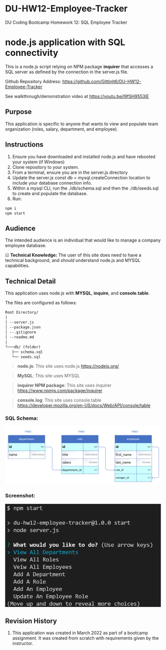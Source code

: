 # DU-HW12-Employee-Tracker

DU Coding Bootcamp Homework 12: SQL Employee Tracker

# node.js application with SQL connectivity
This is a node.js script relying on NPM package **inquirer** that accesses a SQL server as defined by the connection in the server.js file.

Github Repository Address: <https://github.com/GittinIt6/DU-HW12-Employee-Tracker>

See walkthrough/demonstration video at <https://youtu.be/l9fSH9553IE>

## Purpose

This application is specific to anyone that wants to view and populate team organization (roles, salary, department, and employee).

## Instructions
1. Ensure you have downloaded and installed node.js and have rebooted your system (if Windows)
2. Clone repository to your system.
3. From a terminal, ensure you are in the server.js directory
4. Update the server.js const db = mysql.createConnection location to include your database connection info.
5. Within a mysql CLI, run the ./db/schema.sql and then the ./db/seeds.sql to create and populate the database.
6. Run:
~~~
npm i
npm start
~~~

## Audience

The intended audience is an individual that would like to manage a company employee database.

&#x2611; **Technical Knowledge:**
The user of this site does need to have a technical background, and *should* understand node.js and MYSQL capabilities.

## Technical Detail

This application uses node.js with **MYSQL**, **inquire**, and **console.table**.

The files are configured as follows:
```
Root Directory/
|
│ --server.js
│ --package.json
│ --.gitignore
│ --readme.md
|
└───db/ (folder)
   ├── schema.sql
   └── seeds.sql
```
>**node.js**: This site uses node.js <https://nodejs.org/>

>**MySQL**: This site uses MYSQL

>**inquirer NPM package**: This site uses inquirer <https://www.npmjs.com/package/inquirer>

>**console.log**: This site uses console.table <https://developer.mozilla.org/en-US/docs/Web/API/console/table>

### SQL Schema:

![screenshot](./git-files/schema.PNG)

### Screenshot:

![screenshot](./git-files/screenshot.PNG)

## Revision History 

1. This application was created in March 2022 as part of a bootcamp assignment. It was created from scratch with requirements given by the instructor.